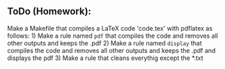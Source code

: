 ## ToDo (Homework):

Make a Makefile that compiles a LaTeX code 'code.tex' with pdflatex as follows:
	1) Make a rule named `pdf` that compiles the code and removes all other outputs and keeps the .pdf
	2) Make a rule named `display` that compiles the code and removes all other outputs and keeps the .pdf and displays the pdf
    3) Make a rule that cleans everythig except the *.txt
